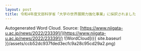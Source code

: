```yaml
---
layout: post
title: 令和4年度文部科学省「大学の世界展開力強化事業」に採択されました
---
```

Autogenerated Word Cloud.
Source\: [https://www.niigata-u.ac.jp/news/2022/233391/](https://www.niigata-u.ac.jp/news/2022/233391/)
![WordCloud]({{ site.baseurl }}/assets/ccb52dc937fded3ecfc9a28c95cd29a2.png)